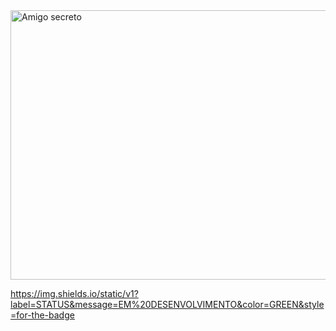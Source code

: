 <img width="1752" height="431" alt="Amigo secreto" src="https://github.com/user-attachments/assets/af39c1a2-3aaa-434e-908b-ea767869c670" />

https://img.shields.io/static/v1?label=STATUS&message=EM%20DESENVOLVIMENTO&color=GREEN&style=for-the-badge


